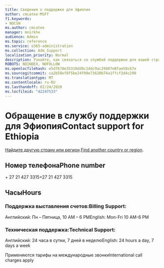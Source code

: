 ```yaml
---
title: Сведения о поддержке для Эфиопия
author: cmcatee-MSFT
f1.keywords:
- NOCSH
ms.author: cmcatee
manager: mnirkhe
audience: Admin
ms.topic: reference
ms.service: o365-administration
ms.collection: Adm_Support
localization_priority: Normal
description: Узнайте, как связаться со службой поддержки для вашей страны или региона.
ROBOTS: NOINDEX, NOFOLLOW
ms.openlocfilehash: e5d7678e35310dd9c1ddc9ac29407e8fae58c67e
ms.sourcegitcommit: ca2b58ef8f5be24f09e73620b74a1ffcf2d4c290
ms.translationtype: MT
ms.contentlocale: ru-RU
ms.lasthandoff: 02/24/2020
ms.locfileid: "42247533"
---
```

# <a name="contact-support-for-ethiopia"></a><span data-ttu-id="3c83e-103">Обращение в службу поддержки для Эфиопия</span><span class="sxs-lookup"><span data-stu-id="3c83e-103">Contact support for Ethiopia</span></span>

<span data-ttu-id="3c83e-104">[Найдите другую страну или регион](../contact-support-for-business-products.md).</span><span class="sxs-lookup"><span data-stu-id="3c83e-104">[Find another country or region](../contact-support-for-business-products.md).</span></span>

## <a name="phone-number"></a><span data-ttu-id="3c83e-105">Номер телефона</span><span class="sxs-lookup"><span data-stu-id="3c83e-105">Phone number</span></span>
<span data-ttu-id="3c83e-106">+ 27 21 427 3315</span><span class="sxs-lookup"><span data-stu-id="3c83e-106">+27 21 427 3315</span></span>

## <a name="hours"></a><span data-ttu-id="3c83e-107">Часы</span><span class="sxs-lookup"><span data-stu-id="3c83e-107">Hours</span></span>
### <a name="billing-support"></a><span data-ttu-id="3c83e-108">Поддержка выставления счетов:</span><span class="sxs-lookup"><span data-stu-id="3c83e-108">Billing Support:</span></span>

<span data-ttu-id="3c83e-109">Английский: Пн – Пятница, 10 AM – 6 PM</span><span class="sxs-lookup"><span data-stu-id="3c83e-109">English: Mon-Fri 10 AM-6 PM</span></span>

### <a name="technical-support"></a><span data-ttu-id="3c83e-110">Техническая поддержка:</span><span class="sxs-lookup"><span data-stu-id="3c83e-110">Technical Support:</span></span>

<span data-ttu-id="3c83e-111">Английский: 24 часа в сутки, 7 дней в неделю</span><span class="sxs-lookup"><span data-stu-id="3c83e-111">English: 24 hours a day, 7 days a week</span></span>

<span data-ttu-id="3c83e-112">Применяются тарифы на международные звонки</span><span class="sxs-lookup"><span data-stu-id="3c83e-112">International call charges apply</span></span>
